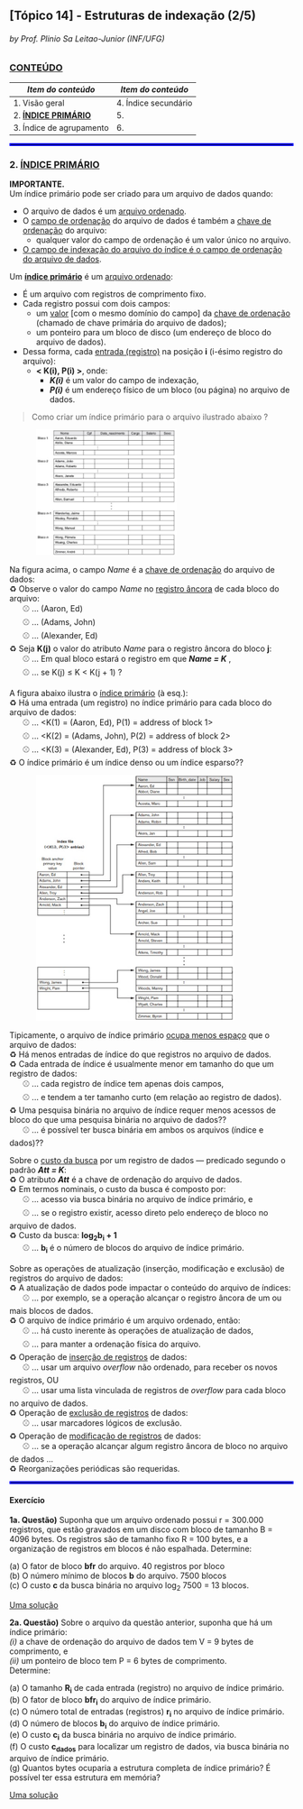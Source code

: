 ## [Tópico 14] - Estruturas de indexação (2/5)
###### *by Prof. Plinio Sa Leitao-Junior (INF/UFG)*

### <ins>CONTEÚDO</ins>

|_Item do conteúdo_|_Item do conteúdo_|
|-|-|
|1. Visão geral|4. Índice secundário|
|2. <ins>**ÍNDICE PRIMÁRIO**</ins>|5. |
|3. Índice de agrupamento|6. |

<hr style="border:2px solid blue">

### 2. <ins>ÍNDICE PRIMÁRIO</ins>

**IMPORTANTE.**<br>
Um índice primário pode ser criado para um arquivo de dados quando:
- O arquivo de dados é um <ins>arquivo ordenado</ins>.
- O <ins>campo de ordenação</ins> do arquivo de dados é também a <ins>chave de ordenação</ins> do arquivo:
  - qualquer valor do campo de ordenação é um valor único no arquivo.
- <ins>O campo de indexação do arquivo do índice é o campo de ordenação do arquivo de dados</ins>.

Um <ins>**índice primário**</ins> é um <ins>arquivo ordenado</ins>:
- É um arquivo com registros de comprimento fixo.
- Cada registro possui com dois campos:
  - um <ins>valor</ins> [com o mesmo domínio do campo] da <ins>chave de ordenação</ins> (chamado de chave primária do arquivo de dados);
  - um ponteiro para um bloco de disco (um endereço de bloco do arquivo de dados).
- Dessa forma, cada <ins>entrada (registro)</ins> na posição **i** (i-ésimo registro do arquivo):
  - **< K(i), P(i) >**, onde:
    - **_K(i)_** é um valor do campo de indexação,
    - **_P(i)_** é um endereço físico de um bloco (ou página) no arquivo de dados.

> Como criar um índice primário para o arquivo ilustrado abaixo ?

&nbsp;&nbsp;&nbsp;&nbsp;&nbsp;&nbsp;&nbsp;&nbsp;&nbsp;&nbsp;&nbsp;&nbsp;<img src="../media/arquivo-31.jpg" width="250">

Na figura acima, o campo _Name_ é a <ins>chave de ordenação</ins> do arquivo de dados:<br>
&#x267B; Observe o valor do campo _Name_ no <ins>registro âncora</ins> de cada bloco do arquivo:<br>
&nbsp;&nbsp;&nbsp;&nbsp;&nbsp;&nbsp;&#x26BE; ... (Aaron, Ed)<br>
&nbsp;&nbsp;&nbsp;&nbsp;&nbsp;&nbsp;&#x26BE; ... (Adams, John)<br>
&nbsp;&nbsp;&nbsp;&nbsp;&nbsp;&nbsp;&#x26BE; ... (Alexander, Ed)<br>
&#x267B; Seja **K(j)** o valor do atributo _Name_ para o registro âncora do bloco **j**:<br>
&nbsp;&nbsp;&nbsp;&nbsp;&nbsp;&nbsp;&#x26BE; ... Em qual bloco estará o registro em que **_Name = K_** ,<br>
&nbsp;&nbsp;&nbsp;&nbsp;&nbsp;&nbsp;&#x26BE; ... se K(j) ≤ K < K(j + 1) ? 

A figura abaixo ilustra o <ins>índice primário</ins> (à esq.):<br>
&#x267B; Há uma entrada (um registro) no índice primário para cada bloco do arquivo de dados:<br> 
&nbsp;&nbsp;&nbsp;&nbsp;&nbsp;&nbsp;&#x26BE; ... <K(1) = (Aaron, Ed), P(1) = address of block 1><br>
&nbsp;&nbsp;&nbsp;&nbsp;&nbsp;&nbsp;&#x26BE; ... <K(2) = (Adams, John), P(2) = address of block 2><br>
&nbsp;&nbsp;&nbsp;&nbsp;&nbsp;&nbsp;&#x26BE; ... <K(3) = (Alexander, Ed), P(3) = address of block 3><br>
&#x267B; O índice primário é um índice denso ou um índice esparso??

&nbsp;&nbsp;&nbsp;&nbsp;&nbsp;&nbsp;&nbsp;&nbsp;&nbsp;&nbsp;&nbsp;&nbsp;<img src="../media/arquivo-34.jpg" width="350">

Tipicamente, o arquivo de índice primário <ins>ocupa menos espaço</ins> que o arquivo de dados:<br>
&#x267B; Há menos entradas de índice do que registros no arquivo de dados.<br> 
&#x267B; Cada entrada de índice é usualmente menor em tamanho do que um registro de dados:<br>
&nbsp;&nbsp;&nbsp;&nbsp;&nbsp;&nbsp;&#x26BE; ... cada registro de índice tem apenas dois campos,<br>
&nbsp;&nbsp;&nbsp;&nbsp;&nbsp;&nbsp;&#x26BE; ... e tendem a ter tamanho curto (em relação ao registro de dados).<br>
&#x267B; Uma pesquisa binária no arquivo de índice requer menos acessos de bloco do que uma pesquisa binária no arquivo de dados??<br>
&nbsp;&nbsp;&nbsp;&nbsp;&nbsp;&nbsp;&#x26BE; ... é possível ter busca binária em ambos os arquivos (índice e dados)??<br>

Sobre o <ins>custo da busca</ins> por um registro de dados &#8212; predicado segundo o padrão **_Att = K_**:<br>
&#x267B; O atributo **_Att_** é a chave de ordenação do arquivo de dados.<br>
&#x267B; Em termos nominais, o custo da busca é composto por:<br>
&nbsp;&nbsp;&nbsp;&nbsp;&nbsp;&nbsp;&#x26BE; ... acesso via busca binária no arquivo de índice primário, e<br>
&nbsp;&nbsp;&nbsp;&nbsp;&nbsp;&nbsp;&#x26BE; ... se o registro existir, acesso direto pelo endereço de bloco no arquivo de dados.<br>
&#x267B; Custo da busca: **log<sub>2</sub>b<sub>i</sub> + 1**<br>
&nbsp;&nbsp;&nbsp;&nbsp;&nbsp;&nbsp;&#x26BE; ... **b<sub>i</sub>** é o número de blocos do arquivo de índice primário.

Sobre as operações de atualização (inserção, modificação e exclusão) de registros do arquivo de dados:<br>
&#x267B; A atualização de dados pode impactar o conteúdo do arquivo de índices:<br>
&nbsp;&nbsp;&nbsp;&nbsp;&nbsp;&nbsp;&#x26BE; ... por exemplo, se a operação alcançar o registro âncora de um ou mais blocos de dados.<br>
&#x267B; O arquivo de índice primário é um arquivo ordenado, então:<br>
&nbsp;&nbsp;&nbsp;&nbsp;&nbsp;&nbsp;&#x26BE; ... há custo inerente às operações de atualização de dados,<br>
&nbsp;&nbsp;&nbsp;&nbsp;&nbsp;&nbsp;&#x26BE; ... para manter a ordenação física do arquivo.<br>
&#x267B; Operação de <ins>inserção de registros</ins> de dados:<br>
&nbsp;&nbsp;&nbsp;&nbsp;&nbsp;&nbsp;&#x26BE; ... usar um arquivo _overflow_ não ordenado, para receber os novos registros, OU<br>
&nbsp;&nbsp;&nbsp;&nbsp;&nbsp;&nbsp;&#x26BE; ... usar uma lista vinculada de registros de _overflow_ para cada bloco no arquivo de dados.<br>
&#x267B; Operação de <ins>exclusão de registros</ins> de dados:<br>
&nbsp;&nbsp;&nbsp;&nbsp;&nbsp;&nbsp;&#x26BE; ... usar marcadores lógicos de exclusão.<br>
&#x267B; Operação de <ins>modificação de registros</ins> de dados:<br>
&nbsp;&nbsp;&nbsp;&nbsp;&nbsp;&nbsp;&#x26BE; ... se a operação alcançar algum registro âncora de bloco no arquivo de dados ...<br>
&#x267B; Reorganizações periódicas são requeridas.

<hr style="border:2px solid blue">

#### Exercício

**1a. Questão)** Suponha que um arquivo ordenado possui r = 300.000 registros, que estão gravados em um disco com bloco de tamanho B = 4096 bytes. Os registros são de tamanho fixo R = 100 bytes, e a organização de registros em blocos é não espalhada. Determine:

(a) O fator de bloco **bfr** do arquivo. 40 registros por bloco<br>
(b) O número mínimo de blocos **b** do arquivo. 7500 blocos<br>
(c) O custo **c** da busca binária no arquivo log<sub>2</sub> 7500 = 13 blocos.

[Uma solução](./topico-14solucao-01.md)

**2a. Questão)** Sobre o arquivo da questão anterior, suponha que há um índice primário:<br>
_(i)_ a chave de ordenação do arquivo de dados tem V = 9 bytes de comprimento, e<br>
_(ii)_ um ponteiro de bloco tem P = 6 bytes de comprimento.<br>
Determine:

(a) O tamanho **R<sub>i</sub>** de cada entrada (registro) no arquivo de índice primário.<br>
(b) O fator de bloco **bfr<sub>i</sub>** do arquivo de índice primário.<br>
(c) O número total de entradas (registros) **r<sub>i</sub>** no arquivo de índice primário.<br>
(d) O número de blocos **b<sub>i</sub>** do arquivo de índice primário.<br>
(e) O custo **c<sub>i</sub>** da busca binária no arquivo de índice primário.<br>
(f) O custo **c<sub>dados</sub>** para localizar um registro de dados, via busca binária no arquivo de índice primário.<br>
(g) Quantos bytes ocuparia a estrutura completa de índice primário? É possível ter essa estrutura em memória? 

[Uma solução](./topico-14solucao-02.md)
